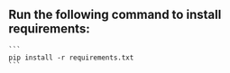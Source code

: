 ## Run the following command to install requirements:
    ```
    pip install -r requirements.txt
    ```


